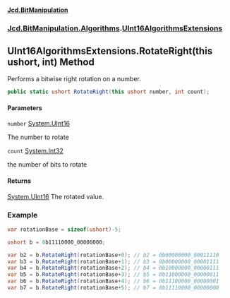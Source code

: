 #### [Jcd.BitManipulation](index.md 'index')

### [Jcd.BitManipulation.Algorithms](Jcd.BitManipulation.Algorithms 'Jcd.BitManipulation.Algorithms').[UInt16AlgorithmsExtensions](Jcd.BitManipulation.Algorithms.UInt16AlgorithmsExtensions 'Jcd.BitManipulation.Algorithms.UInt16AlgorithmsExtensions')

## UInt16AlgorithmsExtensions.RotateRight(this ushort, int) Method

Performs a bitwise right rotation on a number.

```csharp
public static ushort RotateRight(this ushort number, int count);
```

#### Parameters

<a name='Jcd.BitManipulation.Algorithms.UInt16AlgorithmsExtensions.RotateRight(thisushort,int).number'></a>

`number` [System.UInt16](https://docs.microsoft.com/en-us/dotnet/api/System.UInt16 'System.UInt16')

The number to rotate

<a name='Jcd.BitManipulation.Algorithms.UInt16AlgorithmsExtensions.RotateRight(thisushort,int).count'></a>

`count` [System.Int32](https://docs.microsoft.com/en-us/dotnet/api/System.Int32 'System.Int32')

the number of bits to rotate

#### Returns

[System.UInt16](https://docs.microsoft.com/en-us/dotnet/api/System.UInt16 'System.UInt16')
The rotated value.

### Example

```csharp
var rotationBase = sizeof(ushort)-5;

ushort b = 0b11110000_00000000;

var b2 = b.RotateRight(rotationBase+0); // b2 = 0b00000000_00011110
var b3 = b.RotateRight(rotationBase+1); // b3 = 0b00000000_00001111
var b4 = b.RotateRight(rotationBase+2); // b4 = 0b10000000_00000111
var b5 = b.RotateRight(rotationBase+3); // b5 = 0b11000000_00000011
var b6 = b.RotateRight(rotationBase+4); // b6 = 0b11100000_00000001
var b7 = b.RotateRight(rotationBase+5); // b7 = 0b11110000_00000000
```